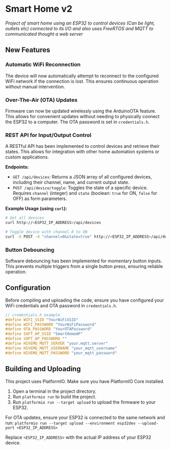 # Smart Home v2
_Project of smart home using an ESP32 to control devices (Can be light, outlets etc) connected to its I/O and also uses FreeRTOS and MQTT to communicated thought a web server_


## New Features

### Automatic WiFi Reconnection
The device will now automatically attempt to reconnect to the configured WiFi network if the connection is lost. This ensures continuous operation without manual intervention.

### Over-The-Air (OTA) Updates
Firmware can now be updated wirelessly using the ArduinoOTA feature. This allows for convenient updates without needing to physically connect the ESP32 to a computer. The OTA password is set in `credentials.h`.

### REST API for Input/Output Control
A RESTful API has been implemented to control devices and retrieve their states. This allows for integration with other home automation systems or custom applications.

**Endpoints:**
- `GET /api/devices`: Returns a JSON array of all configured devices, including their channel, name, and current output state.
- `POST /api/device/toggle`: Toggles the state of a specific device. Requires `channel` (integer) and `state` (boolean: `true` for ON, `false` for OFF) as form parameters.

**Example Usage (using `curl`):**
```bash
# Get all devices
curl http://<ESP32_IP_ADDRESS>/api/devices

# Toggle device with channel 0 to ON
curl -X POST -d "channel=0&state=true" http://<ESP32_IP_ADDRESS>/api/device/toggle
```

### Button Debouncing
Software debouncing has been implemented for momentary button inputs. This prevents multiple triggers from a single button press, ensuring reliable operation.

## Configuration

Before compiling and uploading the code, ensure you have configured your WiFi credentials and OTA password in `credentials.h`.

```cpp
// credentials.h example
#define WIFI_SSID "YourWiFiSSID"
#define WIFI_PASSWORD "YourWiFiPassword"
#define OTA_PASSWORD "YourOTAPassword"
#define SOFT_AP_SSID "SmartHomeAP"
#define SOFT_AP_PASSWORD ""
#define HIVEMQ_MQTT_SERVER "your.mqtt.server"
#define HIVEMQ_MQTT_USERNAME "your_mqtt_username"
#define HIVEMQ_MQTT_PASSWORD "your_mqtt_password"
```

## Building and Uploading

This project uses PlatformIO. Make sure you have PlatformIO Core installed.

1. Open a terminal in the project directory.
2. Run `platformio run` to build the project.
3. Run `platformio run --target upload` to upload the firmware to your ESP32.

For OTA updates, ensure your ESP32 is connected to the same network and run:
`platformio run --target upload --environment esp32dev --upload-port <ESP32_IP_ADDRESS>`

Replace `<ESP32_IP_ADDRESS>` with the actual IP address of your ESP32 device.

